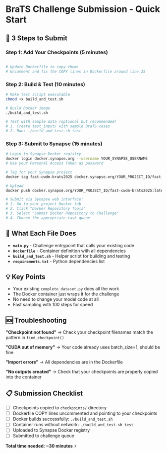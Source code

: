# BraTS Challenge Submission - Quick Start

## 🚀 3 Steps to Submit

### Step 1: Add Your Checkpoints (5 minutes)
```bash

# Update Dockerfile to copy them:
# Uncomment and fix the COPY lines in Dockerfile around line 25
```

### Step 2: Build & Test (10 minutes)
```bash
# Make test script executable
chmod +x build_and_test.sh

# Build Docker image
./build_and_test.sh

# Test with sample data (optional but recommended)
# 1. Create test_input/ with sample BraTS cases
# 2. Run: ./build_and_test.sh test
```

### Step 3: Submit to Synapse (15 minutes)
```bash
# Login to Synapse Docker registry
docker login docker.synapse.org --username YOUR_SYNAPSE_USERNAME
# Use your Personal Access Token as password

# Tag for your Synapse project
docker tag fast-cwdm-brats2025 docker.synapse.org/YOUR_PROJECT_ID/fast-cwdm-brats2025:latest

# Upload
docker push docker.synapse.org/YOUR_PROJECT_ID/fast-cwdm-brats2025:latest

# Submit via Synapse web interface:
# 1. Go to your project Docker tab
# 2. Click "Docker Repository Tools" 
# 3. Select "Submit Docker Repository to Challenge"
# 4. Choose the appropriate task queue
```

## 🔧 What Each File Does

- **`main.py`** - Challenge entrypoint that calls your existing code
- **`Dockerfile`** - Container definition with all dependencies  
- **`build_and_test.sh`** - Helper script for building and testing
- **`requirements.txt`** - Python dependencies list

## 💡 Key Points

- Your existing `complete_dataset.py` does all the work
- The Docker container just wraps it for the challenge
- No need to change your model code at all
- Fast sampling with 100 steps for speed

## 🆘 Troubleshooting

**"Checkpoint not found"** → Check your checkpoint filenames match the pattern in `find_checkpoint()`

**"CUDA out of memory"** → Your code already uses batch_size=1, should be fine

**"Import errors"** → All dependencies are in the Dockerfile

**"No outputs created"** → Check that your checkpoints are properly copied into the container

## 📋 Submission Checklist

- [ ] Checkpoints copied to `checkpoints/` directory
- [ ] Dockerfile COPY lines uncommented and pointing to your checkpoints
- [ ] Docker builds successfully: `./build_and_test.sh`
- [ ] Container runs without network: `./build_and_test.sh test`
- [ ] Uploaded to Synapse Docker registry
- [ ] Submitted to challenge queue

**Total time needed: ~30 minutes** ⚡
